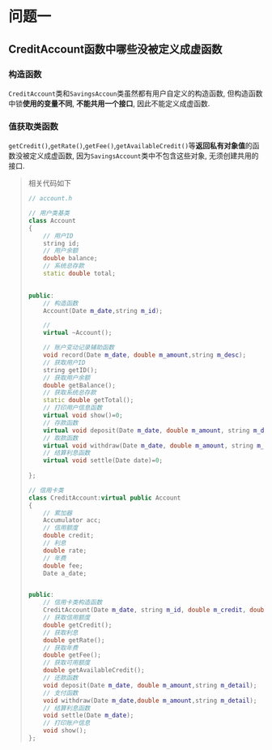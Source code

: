 # 问题一

## CreditAccount函数中哪些没被定义成虚函数

### 构造函数

`CreditAccount`类和`SavingsAccoun`类虽然都有用户自定义的构造函数, 但构造函数中锁**使用的变量不同**, **不能共用一个接口**, 因此不能定义成虚函数.

### 值获取类函数

`getCredit()`,`getRate()`,`getFee()`,`getAvailableCredit()`等**返回私有对象值**的函数没被定义成虚函数, 因为`SavingsAccount`类中不包含这些对象, 无须创建共用的接口.

> 相关代码如下
>
> ````cpp
> // account.h
> 
> // 用户类基类
> class Account
> {
>     // 用户ID
>     string id;
>     // 用户余额
>     double balance;
>     // 系统总存款
>     static double total;
>     
> 
> public:
>     // 构造函数
>     Account(Date m_date,string m_id);
> 
>     //
>     virtual ~Account();
> 
>     // 账户变动记录辅助函数
>     void record(Date m_date, double m_amount,string m_desc);
>     // 获取用户ID
>     string getID();
>     // 获取用户余额
>     double getBalance();
>     // 获取系统总存款
>     static double getTotal();
>     // 打印用户信息函数
>     virtual void show()=0;
>     // 存款函数
>     virtual void deposit(Date m_date, double m_amount, string m_desc )=0;
>     // 取款函数
>     virtual void withdraw(Date m_date, double m_amount, string m_desc )=0;
>     // 结算利息函数
>     virtual void settle(Date date)=0;
>     
> };
> 
> // 信用卡类
> class CreditAccount:virtual public Account
> {
>     // 累加器
>     Accumulator acc;
>     // 信用额度
>     double credit;
>     // 利息
>     double rate;
>     // 年费
>     double fee;
>     Date a_date;
> 
> 
> public:
>     // 信用卡类构造函数
>     CreditAccount(Date m_date, string m_id, double m_credit, double m_rate, double m_fee);
>     // 获取信用额度
>     double getCredit();
>     // 获取利息
>     double getRate();  
>     // 获取年费
>     double getFee();
>     // 获取可用额度
>     double getAvailableCredit();
>     // 还款函数
>     void deposit(Date m_date, double m_amount,string m_detail);
>     // 支付函数
>     void withdraw(Date m_date,double m_amount,string m_detail);
>     // 结算利息函数
>     void settle(Date m_date);
>     // 打印账户信息
>     void show();
> };
> ````
>
> 